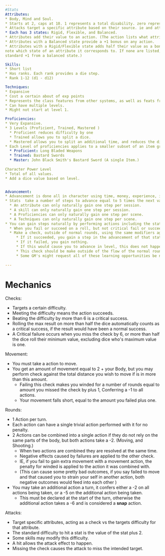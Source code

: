 ```yaml
---
#Stats
Attributes:
* Body, Mind and Soul.
* Starts at 2, caps at 10. 1 represents a total disability. zero represent an entire lack. (Constructs have a soul of zero). 
* Attacks target a specific attribute based on their source. ie and attack with a physical weapon targets body, a psychic attack targets mind, and a divine attack targets soul.
* Each has 3 states: Rigid, Flexible, and Balanced. 
* Attributes add their value to an action. (The action lists what attribute(s) can be used with it.)
* Attributes with a Balanced state provide a +1 bonus on any action.
* Attributes with a Rigid/Flexible state adds half their value as a bonus to actions that correspond. (Each action will
note which state of an attribute it corresponds to. If none are listed, the action is considered balanced, gaining only the 
standard +1 from a balanced state.)

Skills:
* Short list
* Has ranks. Each rank provides a die step. 
* Rank 1-12 (d1 - d12)

Techniques:
* Expansive
* Cost a certain about of exp points
* Represents the class features from other systems, as well as feats from other systems.
* Can have multiple levels. 
* Might not start at level 1.

Proficiencies:
* Very Expansive.
* 3 Levels (Proficient, Trained, Mastered )
  * Proficient reduces difficulty by one
  * Trained allows you to split a dice.
  * Mastered allows you to split an additional time, and reduces the difficulty by a further 2
* Each Level of proficiencies applies to a smaller subset of an item group.
  * Proficient: Long Bladed Weapons
  * Trained: Bastard Swords
  * Master: John Black Smith's Bastard Sword (A single Item.)
  
Character Power Level
* Total of all values.
* Add a dice value based on level.


Advancement:
* Advancement is done all in character using time, money, experience, influence, or some combination of the previous.
* Stats  take a number of steps to advance equal to 5 times the next value.
  * An attribute can only naturally gain one step per session. 
  * A skill can only naturally gain one step per session.
  * A Proficiencies can only naturally gain one step per scene.
  * A Techniques can only naturally gain one step per scene.
* You can gain steps naturally by performing actions including the stat. 
  * When you fail or succeed on a roll, but not critical fail or succeed, you may attempt to naturally gain a step in **one** stat used in the roll.  
  * Make a check, outside of normal rounds, using the same modifiers against the current value of the stat. 
     * If it succeeded, you gain a step in the advancement of that stat.
     * If it failed, you gain nothing.
     * If this would cause you to advance in level, this does not happen until the end of the current rounds.  
     * This check should be make outside of the flow of the normal round, as not to disrupt the game flow. 
     * Some GM's might request all of these learning opportunities be noted and handled after rounds.
     
---
```

# Mechanics

Checks:
* Targets a certain difficulty.
* Meeting the difficulty means the action succeeds.
* Beating the difficulty by more than 6 is a critical success.
* Rolling the max result on more than half the dice automatically counts as a critical success, if the result would have been a normal success.
* A Critical failure occurs when you miss the check by 6, or more than half the dice roll their minimum value, excluding dice who's maximum value is one.   

Movement:
* You must take a action to move. 
* You get an amount of movement equal to 2 + your Body, but you may perform check against the total distance you wish to move if is in more than this amount.
  * Failing this check makes you winded for a number of rounds equal to amount you missed the check by plus 1, Conferring a -1 to all actions. 
  * Your movement falls short, equal to the amount you failed plus one. 

Rounds:
* 1 Action per turn.
* Each action can have a single trivial action performed with it for no penalty.
* 2 Actions can be combined into a single action if they do not rely on the same parts of the body, but both actions take a -2. (Moving, and Shooting.)
  * When two actions are combined they are resolved at the same time. 
  * Negative effects caused by failures are applied to the other check.
  * IE, if you fail to gain extra movement with a movement action, the penalty for winded is applied to the action it was combined with. 
  * (This can cause some pretty bad outcomes, if you say failed to move and that caused you to strain your self in another action, both negative outcomes would feed into each other )
* You may take an additional action a turn, it confers either a -2 on all actions being taken, or a -5 on the additional action being taken.
    * This must be declared at the start of the turn, otherwise the additional action takes a -6 and is considered a **snap** action.
    
Attacks:
* Target specific attributes, acting as a check vs the targets difficulty for that attribute. 
* The standard difficulty to hit a stat is the value of the stat plus 2.
* Some skills may modify this difficulty.
* A hit allows the attack effect to happen.
* Missing the check causes the attack to miss the intended target. 